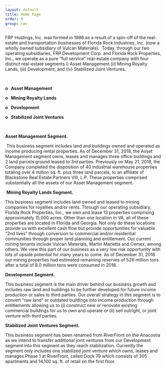 ```yaml
---
layout: default
title: Home Page
order: 0
group: nav
---
```

        
<p><span style="font-size: 14px;">FRP Holdings, Inc. was formed in 1986 as a result of a spin-off of the real-estate and transportation businesses of Florida Rock Industries, Inc. (now a wholly owned subsidiary of Vulcan Materials).&nbsp; Today, through our two operating subsidiaries, FRP Development Corp. and Florida Rock Properties, Inc., we operate as a pure “full service” real-estate company with four distinct real-estate segments i) Asset Management (ii) Mining Royalty Lands, (iii) Development, and (iv) Stabilized Joint Ventures.</span></p> 
<p><span style="font-size: 14px;">&nbsp;</span></p> 
<p><span style="font-size: 14px;"><strong>o&nbsp;&nbsp; Asset Management</strong></span></p> 
<p><span style="font-size: 14px;"><strong>o&nbsp;&nbsp; Mining Royalty Lands</strong></span></p> 
<p><span style="font-size: 14px;"><strong>o&nbsp;&nbsp; Development</strong></span></p> 
<p><span style="font-size: 14px;"><strong>o&nbsp;&nbsp; Stabilized Joint Ventures</strong></span></p> 
<p><span style="font-size: 14px;">&nbsp;</span></p> 
<p><span style="font-size: 14px;"><strong>Asset Management Segment.</strong></span></p> 
<p><span style="font-size: 14px;">&nbsp;This business segment includes land and buildings owned and operated as income producing rental properties.  As of December 31, 2018, the Asset Management segment owns, leases and manages three office buildings and 2 land parcels ground leased to 3rd parties.  Previously on May 21, 2018, the Company completed the disposition of 40 industrial warehouse properties totaling over 4 million sq. ft. plus three land parcels, to an affiliate of Blackstone Real Estate Partners VIII, L.P.  These properties comprised substantially all the assets of our Asset Management segment. &nbsp;</span></p> 
<p><span style="font-size: 14px;">&nbsp;<strong>Mining Royalty Lands Segment.</strong></span></p> 
<p><span style="font-size: 14px;">This business segment includes land owned and leased to mining companies for royalties and/or rents.  Through our operating subsidiary, Florida Rock Properties, Inc., we own and lease 13 properties comprising approximately 15,000 acres.  Other than one location in VA, all of these properties are located in Florida and Georgia.  Not only do these locations provide us with excellent cash flow but provide opportunities for valuable “2nd lives” through conversion to commercial and/or residential communities through proper land planning and entitlement.  Our current mining tenants include Vulcan Materials, Martin Marietta and Cemex, among others.  We view this part of our business as a very low risk opportunity with lots of upside potential for many years to come.  As of December 31, 2018 our mining properties had estimated remaining reserves of 528 million tons after a total of 8.0 million tons were consumed in 2018.</span></p> 
<p><span style="font-size: 14px;"><strong>Development Segment.</strong></span></p> 
<p><span style="font-size: 14px;">This business segment is the main driver behind our business growth and includes raw land and buildings to be further developed for future income production or sales to third parties.  Our overall strategy in this segment is to convert “raw land” or outdated buildings into income production through entitlements allowing us to (i) construct new or renovate existing commercial buildings for us to own and operate or (ii) sell outright, or joint venture with third parties.</span></p> 
<p><span style="font-size: 14px;"><strong></strong></span></p> 
<p><strong><span style="font-size: 14px;">Stabilized Joint Ventures Segment.</span></strong></p> 
<p><span style="font-size: 14px;">This business segment has been renamed from RiverFront on the Anacostia as we intend to transfer additional joint ventures from our Development segment into this segment as they reach stabilization.  Currently the segment only includes one stabilized joint venture which owns, leases and manages Phase 1 at RiverFront, called Dock 79 which consists of 305 apartments and 14,100 sq. ft. of retail on the first floor.</span></p> 
